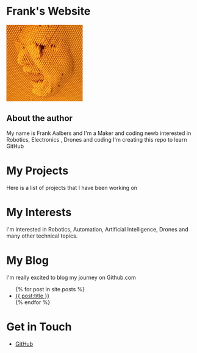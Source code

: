 # Frank's Website
![headshot](head.jpg)
## About the author
My name is Frank Aalbers and I'm a Maker and coding newb interested in Robotics, Electronics , Drones and coding
I'm creating this repo to learn GitHub
# My Projects
Here is a list of projects that I have been working on
# My Interests
I'm interested in Robotics, Automation, Artificial Intelligence, Drones and many
other technical topics.
# My Blog
I'm really excited to blog my journey on Github.com
<ul>
  {% for post in site.posts %}
    <li>
      <a href="{{ post.url }}">{{ post:title }}</a>
    </li>
  {% endfor %}
</ul>

# Get in Touch
<ul>
  <li>
    <a href="https://github.com/{{ site.github_username}}">GitHub</a>
  </li>
</ul>
